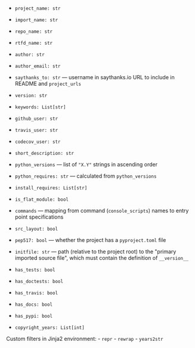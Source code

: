 - `project_name: str`
- `import_name: str`
- `repo_name: str`
- `rtfd_name: str`
- `author: str`
- `author_email: str`
- `saythanks_to: str` — username in saythanks.io URL to include in README and
  `project_urls`
- `version: str`
- `keywords: List[str]`

- `github_user: str`
- `travis_user: str`
- `codecov_user: str`

- `short_description: str`

- `python_versions` — list of `"X.Y"` strings in ascending order
- `python_requires: str` — calculated from `python_versions`
- `install_requires: List[str]`

- `is_flat_module: bool`
- `commands` — mapping from command (`console_scripts`) names to entry point
  specifications
- `src_layout: bool`
- `pep517: bool` — whether the project has a `pyproject.toml` file
- `initfile: str` — path (relative to the project root) to the "primary
  imported source file", which must contain the definition of `__version__`

- `has_tests: bool`
- `has_doctests: bool`
- `has_travis: bool`
- `has_docs: bool`
- `has_pypi: bool`

- `copyright_years: List[int]`

Custom filters in Jinja2 environment:
    - `repr`
    - `rewrap`
    - `years2str`
